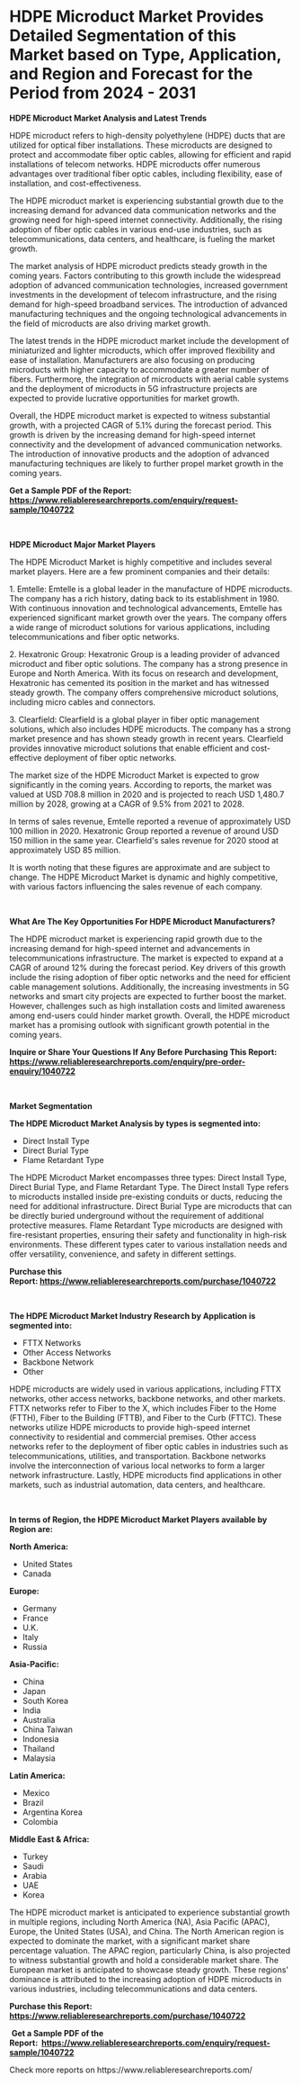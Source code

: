 <p><h1>HDPE Microduct Market Provides Detailed Segmentation of this Market based on Type, Application, and Region and Forecast for the Period from 2024 - 2031</h1></p><p><strong>HDPE Microduct Market Analysis and Latest Trends</strong></p>
<p><p>HDPE microduct refers to high-density polyethylene (HDPE) ducts that are utilized for optical fiber installations. These microducts are designed to protect and accommodate fiber optic cables, allowing for efficient and rapid installations of telecom networks. HDPE microducts offer numerous advantages over traditional fiber optic cables, including flexibility, ease of installation, and cost-effectiveness.</p><p>The HDPE microduct market is experiencing substantial growth due to the increasing demand for advanced data communication networks and the growing need for high-speed internet connectivity. Additionally, the rising adoption of fiber optic cables in various end-use industries, such as telecommunications, data centers, and healthcare, is fueling the market growth.</p><p>The market analysis of HDPE microduct predicts steady growth in the coming years. Factors contributing to this growth include the widespread adoption of advanced communication technologies, increased government investments in the development of telecom infrastructure, and the rising demand for high-speed broadband services. The introduction of advanced manufacturing techniques and the ongoing technological advancements in the field of microducts are also driving market growth.</p><p>The latest trends in the HDPE microduct market include the development of miniaturized and lighter microducts, which offer improved flexibility and ease of installation. Manufacturers are also focusing on producing microducts with higher capacity to accommodate a greater number of fibers. Furthermore, the integration of microducts with aerial cable systems and the deployment of microducts in 5G infrastructure projects are expected to provide lucrative opportunities for market growth.</p><p>Overall, the HDPE microduct market is expected to witness substantial growth, with a projected CAGR of 5.1% during the forecast period. This growth is driven by the increasing demand for high-speed internet connectivity and the development of advanced communication networks. The introduction of innovative products and the adoption of advanced manufacturing techniques are likely to further propel market growth in the coming years.</p></p>
<p><strong>Get a Sample PDF of the Report:&nbsp; <a href="https://www.reliableresearchreports.com/enquiry/request-sample/1040722">https://www.reliableresearchreports.com/enquiry/request-sample/1040722</a></strong></p>
<p>&nbsp;</p>
<p><strong>HDPE Microduct Major Market Players</strong></p>
<p><p>The HDPE Microduct Market is highly competitive and includes several market players. Here are a few prominent companies and their details:</p><p>1. Emtelle: Emtelle is a global leader in the manufacture of HDPE microducts. The company has a rich history, dating back to its establishment in 1980. With continuous innovation and technological advancements, Emtelle has experienced significant market growth over the years. The company offers a wide range of microduct solutions for various applications, including telecommunications and fiber optic networks.</p><p>2. Hexatronic Group: Hexatronic Group is a leading provider of advanced microduct and fiber optic solutions. The company has a strong presence in Europe and North America. With its focus on research and development, Hexatronic has cemented its position in the market and has witnessed steady growth. The company offers comprehensive microduct solutions, including micro cables and connectors.</p><p>3. Clearfield: Clearfield is a global player in fiber optic management solutions, which also includes HDPE microducts. The company has a strong market presence and has shown steady growth in recent years. Clearfield provides innovative microduct solutions that enable efficient and cost-effective deployment of fiber optic networks.</p><p>The market size of the HDPE Microduct Market is expected to grow significantly in the coming years. According to reports, the market was valued at USD 708.8 million in 2020 and is projected to reach USD 1,480.7 million by 2028, growing at a CAGR of 9.5% from 2021 to 2028.</p><p>In terms of sales revenue, Emtelle reported a revenue of approximately USD 100 million in 2020. Hexatronic Group reported a revenue of around USD 150 million in the same year. Clearfield's sales revenue for 2020 stood at approximately USD 85 million.</p><p>It is worth noting that these figures are approximate and are subject to change. The HDPE Microduct Market is dynamic and highly competitive, with various factors influencing the sales revenue of each company.</p></p>
<p>&nbsp;</p>
<p><strong>What Are The Key Opportunities For HDPE Microduct Manufacturers?</strong></p>
<p><p>The HDPE microduct market is experiencing rapid growth due to the increasing demand for high-speed internet and advancements in telecommunications infrastructure. The market is expected to expand at a CAGR of around 12% during the forecast period. Key drivers of this growth include the rising adoption of fiber optic networks and the need for efficient cable management solutions. Additionally, the increasing investments in 5G networks and smart city projects are expected to further boost the market. However, challenges such as high installation costs and limited awareness among end-users could hinder market growth. Overall, the HDPE microduct market has a promising outlook with significant growth potential in the coming years.</p></p>
<p><strong>Inquire or Share Your Questions If Any Before Purchasing This Report: <a href="https://www.reliableresearchreports.com/enquiry/pre-order-enquiry/1040722">https://www.reliableresearchreports.com/enquiry/pre-order-enquiry/1040722</a></strong></p>
<p>&nbsp;</p>
<p><strong>Market Segmentation</strong></p>
<p><strong>The HDPE Microduct Market Analysis by types is segmented into:</strong></p>
<p><ul><li>Direct Install Type</li><li>Direct Burial Type</li><li>Flame Retardant Type</li></ul></p>
<p><p>The HDPE Microduct Market encompasses three types: Direct Install Type, Direct Burial Type, and Flame Retardant Type. The Direct Install Type refers to microducts installed inside pre-existing conduits or ducts, reducing the need for additional infrastructure. Direct Burial Type are microducts that can be directly buried underground without the requirement of additional protective measures. Flame Retardant Type microducts are designed with fire-resistant properties, ensuring their safety and functionality in high-risk environments. These different types cater to various installation needs and offer versatility, convenience, and safety in different settings.</p></p>
<p><strong>Purchase this Report:&nbsp;<a href="https://www.reliableresearchreports.com/purchase/1040722">https://www.reliableresearchreports.com/purchase/1040722</a></strong></p>
<p>&nbsp;</p>
<p><strong>The HDPE Microduct Market Industry Research by Application is segmented into:</strong></p>
<p><ul><li>FTTX Networks</li><li>Other Access Networks</li><li>Backbone Network</li><li>Other</li></ul></p>
<p><p>HDPE microducts are widely used in various applications, including FTTX networks, other access networks, backbone networks, and other markets. FTTX networks refer to Fiber to the X, which includes Fiber to the Home (FTTH), Fiber to the Building (FTTB), and Fiber to the Curb (FTTC). These networks utilize HDPE microducts to provide high-speed internet connectivity to residential and commercial premises. Other access networks refer to the deployment of fiber optic cables in industries such as telecommunications, utilities, and transportation. Backbone networks involve the interconnection of various local networks to form a larger network infrastructure. Lastly, HDPE microducts find applications in other markets, such as industrial automation, data centers, and healthcare.</p></p>
<p>&nbsp;</p>
<p><strong>In terms of Region, the HDPE Microduct Market Players available by Region are:</strong></p>
<p>
    <p> <strong> North America: </strong>
        <ul>
            <li>United States</li>
            <li>Canada</li>
        </ul>
        </p> 
    <p> <strong> Europe: </strong>
        <ul>
            <li>Germany</li>
            <li>France</li>
            <li>U.K.</li>
            <li>Italy</li>
            <li>Russia</li>
        </ul>
        </p> 
    <p> <strong> Asia-Pacific: </strong>
        <ul>
            <li>China</li>
            <li>Japan</li>
            <li>South Korea</li>
            <li>India</li>
            <li>Australia</li>
            <li>China Taiwan</li>
            <li>Indonesia</li>
            <li>Thailand</li>
            <li>Malaysia</li>
        </ul>
        </p> 
    <p> <strong> Latin America: </strong>
        <ul>
            <li>Mexico</li>
            <li>Brazil</li>
            <li>Argentina Korea</li>
            <li>Colombia</li>
        </ul>
        </p> 
    <p> <strong> Middle East & Africa: </strong>
        <ul>
            <li>Turkey</li>
            <li>Saudi</li>
            <li>Arabia</li>
            <li>UAE</li>
            <li>Korea</li>
        </ul>
    </p>
    </p>
<p><p>The HDPE microduct market is anticipated to experience substantial growth in multiple regions, including North America (NA), Asia Pacific (APAC), Europe, the United States (USA), and China. The North American region is expected to dominate the market, with a significant market share percentage valuation. The APAC region, particularly China, is also projected to witness substantial growth and hold a considerable market share. The European market is anticipated to showcase steady growth. These regions' dominance is attributed to the increasing adoption of HDPE microducts in various industries, including telecommunications and data centers.</p></p>
<p><strong>Purchase this Report: <a href="https://www.reliableresearchreports.com/purchase/1040722">https://www.reliableresearchreports.com/purchase/1040722</a></strong></p>
<p>&nbsp;<strong>Get a Sample PDF of the Report:&nbsp;&nbsp;<a href="https://www.reliableresearchreports.com/enquiry/request-sample/1040722">https://www.reliableresearchreports.com/enquiry/request-sample/1040722</a></strong></p>
<p><strong></strong></p>
<p>Check more reports on https://www.reliableresearchreports.com/</p>